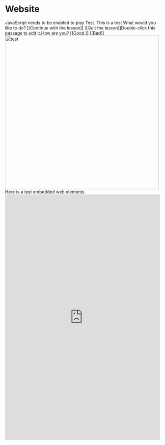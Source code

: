 # Website


JavaScript needs to be enabled to play Test. This is a test What would you like to do? [[Continue with the lesson]] [[Quit the lesson]]Double-click this passage to edit it.How are you? [[Good.]] [[Bad]] <img src="https://i1.wp.com/box5658.temp.domains/~alexbelo/wp-content/uploads/2021/04/Judicial_Expenditures_Map-1.png?strip=info&w=1056" width="500" height="500" alt="test">Here is a test embedded web elements <iframe src="https://uploads.knightlab.com/storymapjs/09463e00929648996f9d8bc4f460845d/test/index.html" frameborder="0" width="100%" height="800"></iframe>
